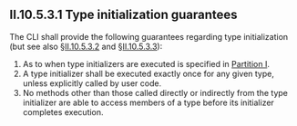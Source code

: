 ## II.10.5.3.1 Type initialization guarantees

The CLI shall provide the following guarantees regarding type initialization (but see also §[II.10.5.3.2](ii.10.5.3.2-relaxed-guarantees.md) and §[II.10.5.3.3](ii.10.5.3.3-races-and-deadlocks.md)):

 1. As to when type initializers are executed is specified in [Partition I](#todo-missing-hyperlink).
 3. A type initializer shall be executed exactly once for any given type, unless explicitly called by user code.
 4. No methods other than those called directly or indirectly from the type initializer are able to access members of a type before its initializer completes execution.
